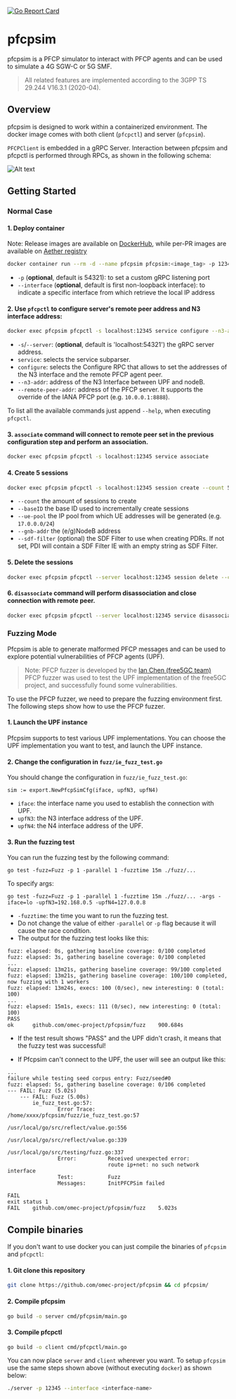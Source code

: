 <!--
SPDX-FileCopyrightText: 2022-present Open Networking Foundation
SPDX-FileCopyrightText: 2024-present Intel Corporation

SPDX-License-Identifier: Apache-2.0

-->
[![Go Report Card](https://goreportcard.com/badge/github.com/omec-project/pfcpsim)](https://goreportcard.com/report/github.com/omec-project/pfcpsim)

# pfcpsim
pfcpsim is a PFCP simulator to interact with PFCP agents and can be used to
simulate a 4G SGW-C or 5G SMF.

> All related features are implemented according to the 3GPP TS 29.244 V16.3.1 (2020-04).

## Overview

pfcpsim is designed to work within a containerized environment. The docker image
comes with both client (`pfcpctl`) and server (`pfcpsim`).

`PFCPClient` is embedded in a gRPC Server. Interaction between pfcpsim and pfcpctl
is performed through RPCs, as shown in the following schema:

![Alt text](docs/images/schema.svg)

## Getting Started

### Normal Case

#### 1. Deploy container
Note: Release images are available on [DockerHub](https://hub.docker.com/r/omecproject/pfcpsim/tags),
while per-PR images are available on [Aether registry](https://registry.aetherproject.org/harbor/projects/9/repositories/pfcpsim/artifacts-tab)
```bash
docker container run --rm -d --name pfcpsim pfcpsim:<image_tag> -p 12345 --interface <interface-name>
```
 - `-p` (**optional**, default is 54321): to set a custom gRPC listening port
 - `--interface` (**optional**, default is first non-loopback interface): to indicate a specific interface from which retrieve the local IP address

#### 2. Use `pfcpctl` to configure server's remote peer address and N3 interface address:
```bash
docker exec pfcpsim pfcpctl -s localhost:12345 service configure --n3-addr <N3-interface-address> --remote-peer-addr <PFCP-server-address>
```
 - `-s`/`--server`: (**optional**, default is 'localhost:54321') the gRPC server address.
 - `service`: selects the service subparser.
 - `configure`: selects the Configure RPC that allows to set the addresses of the N3 interface and the remote PFCP agent peer.
 - `--n3-addr`: address of the N3 Interface between UPF and nodeB.
 - `--remote-peer-addr`: address of the PFCP server. It supports the override of the IANA PFCP port (e.g. `10.0.0.1:8888`).

To list all the available commands just append `--help`, when executing `pfcpctl`.

#### 3. `associate` command will connect to remote peer set in the previous configuration step and perform an association.
```bash
docker exec pfcpsim pfcpctl -s localhost:12345 service associate
```

#### 4. Create 5 sessions
```bash
docker exec pfcpsim pfcpctl -s localhost:12345 session create --count 5 --baseID 2 --ue-pool <CIDR-IP-pool> --gnb-addr <GNodeB-address> --app-filter='udp:0.0.0.0/0:any:allow:100'
```
 - `--count` the amount of sessions to create
 - `--baseID` the base ID used to incrementally create sessions
 - `--ue-pool` the IP pool from which UE addresses will be generated (e.g. `17.0.0.0/24`)
 - `--gnb-addr` the (e/g)NodeB address
 - `--sdf-filter` (optional) the SDF Filter to use when creating PDRs. If not set, PDI will contain a SDF Filter IE with an empty string as SDF Filter.

#### 5. Delete the sessions
```bash
docker exec pfcpsim pfcpctl --server localhost:12345 session delete --count 5 --baseID 2
```

#### 6. `disassociate` command will perform disassociation and close connection with remote peer.
```bash
docker exec pfcpsim pfcpctl --server localhost:12345 service disassociate
```

### Fuzzing Mode

Pfcpsim is able to generate malformed PFCP messages and can be used to explore potential vulnerabilities of PFCP agents (UPF).

> Note:
> PFCP fuzzer is developed by the [Ian Chen (free5GC team)](https://github.com/ianchen0119)
> PFCP fuzzer was used to test the UPF implementation of the free5GC project, and successfully found some vulnerabilities.

To use the PFCP fuzzer, we need to prepare the fuzzing environment first. The following steps show how to use the PFCP fuzzer.

#### 1. Launch the UPF instance

Pfcpsim supports to test various UPF implementations.
You can choose the UPF implementation you want to test, and launch the UPF instance.

#### 2. Change the configuration in `fuzz/ie_fuzz_test.go`

You should change the configuration in `fuzz/ie_fuzz_test.go`:
```go=
sim := export.NewPfcpSimCfg(iface, upfN3, upfN4)
```
- `iface`: the interface name you used to establish the connection with UPF.
- `upfN3`: the N3 interface address of the UPF.
- `upfN4`: the N4 interface address of the UPF.

#### 3. Run the fuzzing test

You can run the fuzzing test by the following command:
```
go test -fuzz=Fuzz -p 1 -parallel 1 -fuzztime 15m ./fuzz/...
```
To specify args:
```
go test -fuzz=Fuzz -p 1 -parallel 1 -fuzztime 15m ./fuzz/... -args -iface=lo -upfN3=192.168.0.5 -upfN4=127.0.0.8
```
- `-fuzztime`: the time you want to run the fuzzing test.
- Do not change the value of either `-parallel` or `-p` flag because it will cause the race condition.
- The output for the fuzzing test looks like this:
```
fuzz: elapsed: 0s, gathering baseline coverage: 0/100 completed
fuzz: elapsed: 3s, gathering baseline coverage: 0/100 completed
...
fuzz: elapsed: 13m21s, gathering baseline coverage: 99/100 completed
fuzz: elapsed: 13m21s, gathering baseline coverage: 100/100 completed, now fuzzing with 1 workers
fuzz: elapsed: 13m24s, execs: 100 (0/sec), new interesting: 0 (total: 100)
...
fuzz: elapsed: 15m1s, execs: 111 (0/sec), new interesting: 0 (total: 100)
PASS
ok  	github.com/omec-project/pfcpsim/fuzz	900.684s
```
- If the test result shows "PASS" and the UPF didn't crash, it means that the fuzzy test was successful!

- If Pfcpsim can't connect to the UPF, the user will see an output like this:
```
...
failure while testing seed corpus entry: Fuzz/seed#0
fuzz: elapsed: 5s, gathering baseline coverage: 0/106 completed
--- FAIL: Fuzz (5.02s)
    --- FAIL: Fuzz (5.00s)
        ie_fuzz_test.go:57:
                Error Trace:    /home/xxxx/pfcpsim/fuzz/ie_fuzz_test.go:57
                                                        /usr/local/go/src/reflect/value.go:556
                                                        /usr/local/go/src/reflect/value.go:339
                                                        /usr/local/go/src/testing/fuzz.go:337
                Error:          Received unexpected error:
                                route ip+net: no such network interface
                Test:           Fuzz
                Messages:       InitPFCPSim failed

FAIL
exit status 1
FAIL    github.com/omec-project/pfcpsim/fuzz    5.023s
```

## Compile binaries
If you don't want to use docker you can just compile the binaries of `pfcpsim` and `pfcpctl`:

#### 1. Git clone this repository
```bash
git clone https://github.com/omec-project/pfcpsim && cd pfcpsim/
```

#### 2. Compile pfcpsim
```bash
go build -o server cmd/pfcpsim/main.go
```

#### 3. Compile pfcpctl
```bash
go build -o client cmd/pfcpctl/main.go
```

You can now place `server` and `client` wherever you want.
To setup `pfcpsim` use the same steps shown above (without executing `docker`)
as shown below:
```bash
./server -p 12345 --interface <interface-name>
```
